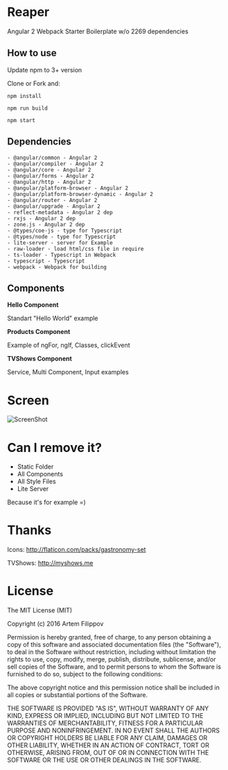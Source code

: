 # Reaper
Angular 2 Webpack Starter Boilerplate w/o 2269 dependencies

## How to use

Update npm to 3+ version

Сlone or Fork and:
    
    npm install
    
    npm run build
    
    npm start

## Dependencies

    - @angular/common - Angular 2
    - @angular/compiler - Angular 2
    - @angular/core - Angular 2
    - @angular/forms - Angular 2
    - @angular/http - Angular 2
    - @angular/platform-browser - Angular 2
    - @angular/platform-browser-dynamic - Angular 2
    - @angular/router - Angular 2
    - @angular/upgrade - Angular 2
    - reflect-metadata - Angular 2 dep
    - rxjs - Angular 2 dep
    - zone.js - Angular 2 dep
    - @types/coe-js - type for Typescript
    - @types/node - type for Typescript
    - lite-server - server for Example
    - raw-loader - load html/css file in require
    - ts-loader - Typescript in Webpack
    - typescript - Typescript
    - webpack - Webpack for building


## Components

**Hello Component**

Standart "Hello World" example

**Products Component**

Example of ngFor, ngIf, Classes, clickEvent

**TVShows Component**

Service, Multi Component, Input examples

# Screen

![ScreenShot](https://raw.github.com/Xamber/Reaper/master/static/screenshot.jpg)

# Can I remove it?

- Static Folder 
- All Components
- All Style Files
- Lite Server

Because it's for example =) 

# Thanks
Icons:
http://flaticon.com/packs/gastronomy-set

TVShows:
http://myshows.me


# License

The MIT License (MIT)

Copyright (c) 2016 Artem Filippov

Permission is hereby granted, free of charge, to any person obtaining a copy
of this software and associated documentation files (the "Software"), to deal
in the Software without restriction, including without limitation the rights
to use, copy, modify, merge, publish, distribute, sublicense, and/or sell
copies of the Software, and to permit persons to whom the Software is
furnished to do so, subject to the following conditions:

The above copyright notice and this permission notice shall be included in
all copies or substantial portions of the Software.

THE SOFTWARE IS PROVIDED "AS IS", WITHOUT WARRANTY OF ANY KIND, EXPRESS OR
IMPLIED, INCLUDING BUT NOT LIMITED TO THE WARRANTIES OF MERCHANTABILITY,
FITNESS FOR A PARTICULAR PURPOSE AND NONINFRINGEMENT.  IN NO EVENT SHALL THE
AUTHORS OR COPYRIGHT HOLDERS BE LIABLE FOR ANY CLAIM, DAMAGES OR OTHER
LIABILITY, WHETHER IN AN ACTION OF CONTRACT, TORT OR OTHERWISE, ARISING FROM,
OUT OF OR IN CONNECTION WITH THE SOFTWARE OR THE USE OR OTHER DEALINGS IN
THE SOFTWARE.